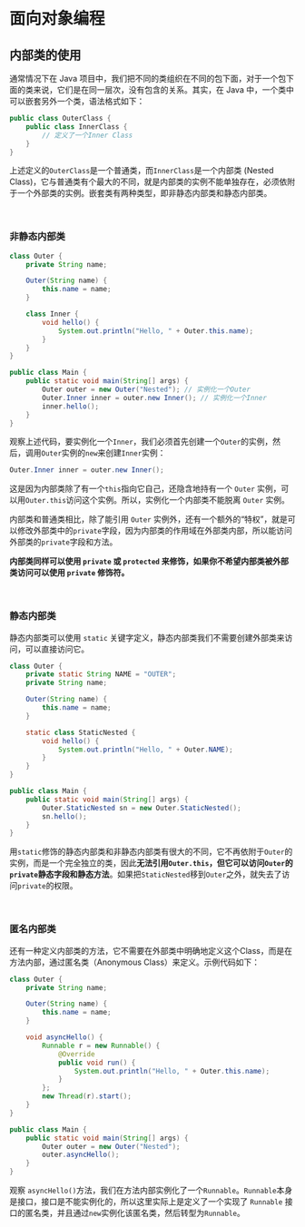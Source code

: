 # 面向对象编程

## 内部类的使用

通常情况下在 Java 项目中，我们把不同的类组织在不同的包下面，对于一个包下面的类来说，它们是在同一层次，没有包含的关系。其实，在 Java 中，一个类中可以嵌套另外一个类，语法格式如下：

```java
public class OuterClass {
    public class InnerClass {
        // 定义了一个Inner Class
    }
}
```

上述定义的`OuterClass`是一个普通类，而`InnerClass`是一个内部类 (Nested Class)，它与普通类有个最大的不同，就是内部类的实例不能单独存在，必须依附于一个外部类的实例。嵌套类有两种类型，即非静态内部类和静态内部类。

&emsp;

### 非静态内部类

```java
class Outer {
    private String name;

    Outer(String name) {
        this.name = name;
    }

    class Inner {
        void hello() {
            System.out.println("Hello, " + Outer.this.name);
        }
    }
}

public class Main {
    public static void main(String[] args) {
        Outer outer = new Outer("Nested"); // 实例化一个Outer
        Outer.Inner inner = outer.new Inner(); // 实例化一个Inner
        inner.hello();
    }
}
```

观察上述代码，要实例化一个`Inner`，我们必须首先创建一个`Outer`的实例，然后，调用`Outer`实例的`new`来创建`Inner`实例：

```java
Outer.Inner inner = outer.new Inner();
```

这是因为内部类除了有一个`this`指向它自己，还隐含地持有一个 `Outer` 实例，可以用`Outer.this`访问这个实例。所以，实例化一个内部类不能脱离 `Outer` 实例。

内部类和普通类相比，除了能引用 `Outer` 实例外，还有一个额外的“特权”，就是可以修改外部类中的`private`字段，因为内部类的作用域在外部类内部，所以能访问外部类的`private`字段和方法。

**内部类同样可以使用 `private` 或 `protected` 来修饰，如果你不希望内部类被外部类访问可以使用 `private` 修饰符。**

&emsp;

### 静态内部类

静态内部类可以使用 `static` 关键字定义，静态内部类我们不需要创建外部类来访问，可以直接访问它。

```java
class Outer {
    private static String NAME = "OUTER";
    private String name;

    Outer(String name) {
        this.name = name;
    }

    static class StaticNested {
        void hello() {
            System.out.println("Hello, " + Outer.NAME);
        }
    }
}

public class Main {
    public static void main(String[] args) {
        Outer.StaticNested sn = new Outer.StaticNested();
        sn.hello();
    }
}
```

用`static`修饰的静态内部类和非静态内部类有很大的不同，它不再依附于`Outer`的实例，而是一个完全独立的类，因此**无法引用`Outer.this`，但它可以访问`Outer`的`private`静态字段和静态方法**。如果把`StaticNested`移到`Outer`之外，就失去了访问`private`的权限。

&emsp;

### 匿名内部类

还有一种定义内部类的方法，它不需要在外部类中明确地定义这个Class，而是在方法内部，通过匿名类（Anonymous Class）来定义。示例代码如下：

```java
class Outer {
    private String name;

    Outer(String name) {
        this.name = name;
    }

    void asyncHello() {
        Runnable r = new Runnable() {
            @Override
            public void run() {
                System.out.println("Hello, " + Outer.this.name);
            }
        };
        new Thread(r).start();
    }
}

public class Main {
    public static void main(String[] args) {
        Outer outer = new Outer("Nested");
        outer.asyncHello();
    }
}
```

观察 `asyncHello()`方法，我们在方法内部实例化了一个`Runnable`。`Runnable`本身是接口，接口是不能实例化的，所以这里实际上是定义了一个实现了 `Runnable` 接口的匿名类，并且通过`new`实例化该匿名类，然后转型为`Runnable`。

